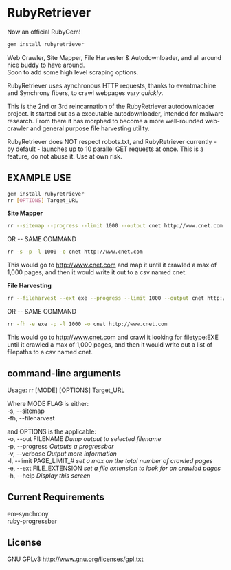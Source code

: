 RubyRetriever  
==============

Now an official RubyGem!
```sh
gem install rubyretriever  
```  

Web Crawler, Site Mapper, File Harvester & Autodownloader, and all around nice buddy to have around.  
Soon to add some high level scraping options.  

RubyRetriever uses aynchronous HTTP requests, thanks to eventmachine and Synchrony fibers, to crawl webpages *very quickly*.  

This is the 2nd or 3rd reincarnation of the RubyRetriever autodownloader project. It started out as a executable autodownloader, intended for malware research. From there it has morphed to become a more well-rounded web-crawler and general purpose file harvesting utility.  

RubyRetriever does NOT respect robots.txt, and RubyRetriever currently - by default - launches up to 10 parallel GET requests at once. This is a feature, do not abuse it. Use at own risk.

  
EXAMPLE USE  
-----------
```sh
gem install rubyretriever  
rr [OPTIONS] Target_URL  
```  
   
 **Site Mapper**  
```sh
rr --sitemap --progress --limit 1000 --output cnet http://www.cnet.com
```  
OR -- SAME COMMAND  
```sh
rr -s -p -l 1000 -o cnet http://www.cnet.com
```  
  
This would go to http://www.cnet.com and map it until it crawled a max of 1,000 pages, and then it would write it out to a csv named cnet.  
  
 **File Harvesting**  
```sh
rr --fileharvest --ext exe --progress --limit 1000 --output cnet http://www.cnet.com
```  
OR -- SAME COMMAND  
```sh
rr -fh -e exe -p -l 1000 -o cnet http://www.cnet.com
```  
  
This would go to http://www.cnet.com and crawl it looking for filetype:EXE until it crawled a max of 1,000 pages, and then it would write out a list of filepaths to a csv named cnet.  
  

command-line arguments
-----------------------
Usage: rr [MODE] [OPTIONS] Target_URL  

Where MODE FLAG is either:  
	-s, --sitemap  
	-fh, --fileharvest  
  
and OPTIONS is the applicable:  
    -o, --out FILENAME                  *Dump output to selected filename*  
    -p, --progress						*Outputs a progressbar*  
    -v, --verbose                       *Output more information*  
    -l, --limit PAGE_LIMIT_#            *set a max on the total number of crawled pages*  
    -e, --ext FILE_EXTENSION            *set a file extension to look for on crawled pages*  
    -h, --help                          *Display this screen*  
  
Current Requirements
------------ 
em-synchrony  
ruby-progressbar  

License
-------
GNU GPLv3 http://www.gnu.org/licenses/gpl.txt